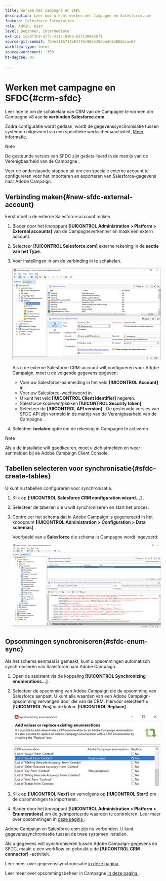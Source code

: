 ```yaml
---
title: Werken met campagne en SFDC
description: Leer hoe u kunt werken met Campagne en Salesforce.com
feature: Salesforce Integration
role: Admin, User
level: Beginner, Intermediate
exl-id: 1e20f3b9-d1fc-411c-810b-6271360286f9
source-git-commit: fbde111671fb972f6c96ba45eba4c8a88dbcac64
workflow-type: tm+mt
source-wordcount: '359'
ht-degree: 0%

---
```


# Werken met campagne en SFDC{#crm-sfdc}

Leer hoe te om de schakelaar van CRM van de Campagne te vormen om Campagne v8 aan **te verbinden Salesforce.com**.

Zodra configuratie wordt gedaan, wordt de gegevenssynchronisatie tussen systemen uitgevoerd via een specifieke werkschemaactiviteit. [Meer informatie](crm-data-sync.md).

>[!NOTE]
>
>De gesteunde versies van SFDC zijn gedetailleerd in de matrijs van de Verenigbaarheid van de Campagne [ ](../start/compatibility-matrix.md).

Voer de onderstaande stappen uit om een speciale externe account te configureren voor het importeren en exporteren van Salesforce-gegevens naar Adobe Campaign.

## Verbinding maken{#new-sfdc-external-account}

Eerst moet u de externe Salesforce-account maken.

1. Blader door het knooppunt **[!UICONTROL Administration > Platform > External accounts]** van de Campagneverkenner en maak een extern account.
1. Selecteer **[!UICONTROL Salesforce.com]** externe rekening in de **sectie van het Type**.
1. Voer instellingen in om de verbinding in te schakelen.

   ![](assets/sfdc-external-account.png)

   Als u de externe Salesforce CRM-account wilt configureren voor Adobe Campaign, moet u de volgende gegevens opgeven:

   * Voer uw Salesforce-aanmelding in het veld **[!UICONTROL Account]** in.
   * Voer uw Salesforce-wachtwoord in.
   * U kunt het veld **[!UICONTROL Client identifier]** negeren.
   * Salesforce kopiëren/plakken **[!UICONTROL Security token]**
   * Selecteer de **[!UICONTROL API version]** . De gesteunde versies van SFDC API zijn vermeld in de matrijs van de Verenigbaarheid van de Campagne [ ](../start/compatibility-matrix.md).

1. Selecteer **toelaten** optie om de rekening in Campagne te activeren.

>[!NOTE]
>
>Als u de installatie wilt goedkeuren, moet u zich afmelden en weer aanmelden bij de Adobe Campaign Client Console.

## Tabellen selecteren voor synchronisatie{#sfdc-create-tables}

U kunt nu tabellen configureren voor synchronisatie.

1. Klik op **[!UICONTROL Salesforce CRM configuration wizard...]** .
1. Selecteer de tabellen die u wilt synchroniseren en start het proces.
1. Controleer het schema dat in Adobe Campaign is gegenereerd in het knooppunt **[!UICONTROL Administration > Configuration > Data schemas]** .

   Voorbeeld van a **Salesforce** die schema in Campagne wordt ingevoerd:

   ![](assets/sfdc-schemas.png)

## Opsommingen synchroniseren{#sfdc-enum-sync}

Als het schema eenmaal is gemaakt, kunt u opsommingen automatisch synchroniseren van Salesforce naar Adobe Campaign.

1. Open de assistent via de koppeling **[!UICONTROL Synchronizing enumerations...]** .
1. Selecteer de opsomming van Adobe Campaign die de opsomming van Salesforce aanpast.
U kunt alle waarden van een Adobe Campaign-opsomming vervangen door die van de CRM: hiervoor selecteert u **[!UICONTROL Yes]** in de kolom **[!UICONTROL Replace]** .

   ![](assets/sfdc-enum.png)

1. Klik op **[!UICONTROL Next]** en vervolgens op **[!UICONTROL Start]** om de opsommingen te importeren.

1. Blader door het knooppunt **[!UICONTROL Administration > Platform > Enumerations]** om de geïmporteerde waarden te controleren. Leer meer over opsommingen in [ deze pagina ](../config/ui-settings.md#enumerations).

Adobe Campaign en Salesforce.com zijn nu verbonden. U kunt gegevenssynchronisatie tussen de twee systemen instellen.

Als u gegevens wilt synchroniseren tussen Adobe Campaign-gegevens en SFDC, maakt u een workflow en gebruikt u de **[!UICONTROL CRM connector]** -activiteit.

Leer meer over gegevenssynchronisatie [ in deze pagina ](crm-data-sync.md).

Leer meer over opsommingsbeheer in Campagne [ in deze pagina ](../dev/enumerations.md).
